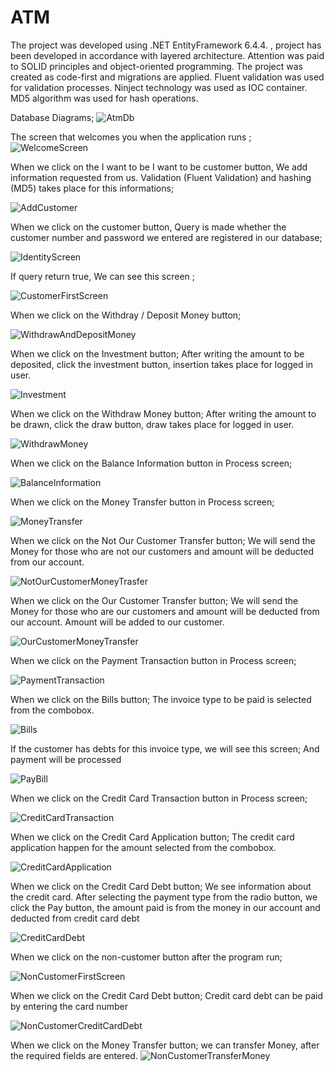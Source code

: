 # ATM

The project was developed using .NET EntityFramework 6.4.4. , project has been developed in accordance with layered architecture. Attention was paid to SOLID principles and object-oriented programming. The project was created as code-first and migrations are applied. Fluent validation was used for validation processes. Ninject technology was used as IOC container. MD5 algorithm was used for hash operations. 


Database Diagrams;
![AtmDb](https://user-images.githubusercontent.com/128610192/231908931-e634e34f-f8b6-4af4-b22c-a9ca50edf1be.JPG)





The screen that welcomes you when the application runs ;
![WelcomeScreen](https://user-images.githubusercontent.com/128610192/231907132-41d8d1d2-63f8-4239-93c7-4a8fc9e38f43.JPG)

When we click on the I want to be I want to be customer button, We add information requested from us. 
Validation (Fluent Validation) and hashing (MD5) takes place for this informations;

![AddCustomer](https://user-images.githubusercontent.com/128610192/231907710-06f0bf2c-5f41-43bf-8310-6270e78d805a.JPG)



When we click on the customer button, Query is made whether the customer number and password we entered are registered in our database;

![IdentityScreen](https://user-images.githubusercontent.com/128610192/231907832-c7fe1580-f448-4f3b-bf32-7ec848916f17.JPG)



If query return true, We can see this screen ;

![CustomerFirstScreen](https://user-images.githubusercontent.com/128610192/231907960-baa5197b-7020-41b8-af96-cd0fb6aeab01.JPG)



When we click on the Withdray / Deposit Money button;

![WithdrawAndDepositMoney](https://user-images.githubusercontent.com/128610192/231908059-a6edf310-50cc-41ed-a854-846d28ac9633.JPG)



When we click on the Investment button;
After writing the amount to be deposited, click the investment button, insertion takes place for logged in user.

![Investment](https://user-images.githubusercontent.com/128610192/231908151-4366df37-1b3f-4e1e-a6d8-38717ed2319e.JPG)



When we click on the Withdraw Money button;
After writing the amount to be drawn, click the draw button, draw takes place for logged in user.

![WithdrawMoney](https://user-images.githubusercontent.com/128610192/231908201-d76ae741-9e1c-4aea-ae1e-7479394d815d.JPG)



When we click on the Balance Information button in Process screen;

![BalanceInformation](https://user-images.githubusercontent.com/128610192/231908238-6e884ead-efb0-4230-85a9-abcefe93fac5.JPG)



When we click on the Money Transfer button in Process screen;

![MoneyTransfer](https://user-images.githubusercontent.com/128610192/231908286-4eecfe91-8d9f-4d38-895f-31109462480f.JPG)



When we click on the Not Our Customer Transfer button; 
We will send the Money for those who are not our customers and amount will be deducted from our account.

![NotOurCustomerMoneyTrasfer](https://user-images.githubusercontent.com/128610192/231908361-60a4910a-932a-466a-8de1-3b5217799774.JPG)



When we click on the Our Customer Transfer button; 
We will send the Money for those who are our customers and amount will be deducted from our account. Amount will be added to our customer.

![OurCustomerMoneyTransfer](https://user-images.githubusercontent.com/128610192/231908406-2e9a92d2-e4d4-4c4b-81e2-163f84904253.JPG)



When we click on the Payment Transaction button in Process screen;

![PaymentTransaction](https://user-images.githubusercontent.com/128610192/231908509-d5425825-3d10-448d-8ec0-dd3896764888.JPG)



When we click on the Bills button;
The invoice type to be paid is selected from the combobox. 

![Bills](https://user-images.githubusercontent.com/128610192/231908542-ad174a7a-0b16-4f24-918e-d1f3878c48bf.JPG)



If the customer has debts for this invoice type, we will see this screen;
And payment will be processed

![PayBill](https://user-images.githubusercontent.com/128610192/231908622-2b3c458c-5f50-4bcf-90f4-4003e806d186.JPG)



When we click on the Credit Card Transaction button in Process screen;

![CreditCardTransaction](https://user-images.githubusercontent.com/128610192/231908656-5b596802-1047-48c1-873f-6217a9a3a236.JPG)



When we click on the Credit Card Application button;
The credit card application happen for the amount selected from the combobox.

![CreditCardApplication](https://user-images.githubusercontent.com/128610192/231908685-310a55c8-ecec-4a11-a36d-b65345c027a3.JPG)



When we click on the Credit Card Debt button;
We see information about the credit card. After selecting the payment type from the radio button, we click the Pay button, the amount paid is from the money in our account and deducted from credit card debt

![CreditCardDebt](https://user-images.githubusercontent.com/128610192/231908748-8de2b038-aec3-45e9-9a85-a472afbeda1f.JPG)



When we click on the non-customer button after the program run;

![NonCustomerFirstScreen](https://user-images.githubusercontent.com/128610192/231908791-b48855de-58f7-4c06-9eec-85684c362ef9.JPG)



When we click on the Credit Card Debt button;
Credit card debt can be paid by entering the card number

![NonCustomerCreditCardDebt](https://user-images.githubusercontent.com/128610192/231908814-921d5276-fc13-481d-b959-a1f012e83068.JPG)



When we click on the Money Transfer button;
we can transfer Money, after the required fields are entered.
![NonCustomerTransferMoney](https://user-images.githubusercontent.com/128610192/231908834-8f71f16e-d790-4c41-9213-29d6379ed914.JPG)






